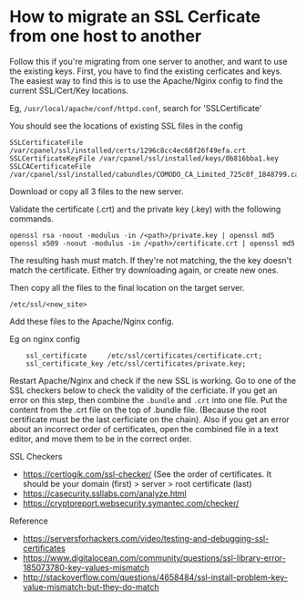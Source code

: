 # How to migrate an SSL Cerficate from one host to another

Follow this if you're migrating from one server to another, and want to use the existing keys. First, you have to find the existing cerficates and keys. The easiest way to find this is to use the Apache/Nginx config to find the current SSL/Cert/Key locations.

Eg, `/usr/local/apache/conf/httpd.conf`, search for 'SSLCertificate'

You should see the locations of existing SSL files in the config
```
SSLCertificateFile /var/cpanel/ssl/installed/certs/1296c8cc4ec68f26f49efa.crt
SSLCertificateKeyFile /var/cpanel/ssl/installed/keys/0b816bba1.key
SSLCACertificateFile /var/cpanel/ssl/installed/cabundles/COMODO_CA_Limited_725c0f_1848799.cabundle
```

Download or copy all 3 files to the new server.

Validate the certificate (.crt) and the private key (.key) with the following commands.

```
openssl rsa -noout -modulus -in /<path>/private.key | openssl md5
openssl x509 -noout -modulus -in /<path>/certificate.crt | openssl md5 
```

The resulting hash must match. If they're not matching, the the key doesn't match the certificate. Either try downloading again, or create new ones.

Then copy all the files to the final location on the target server.
```
/etc/ssl/<new_site>
```

Add these files to the Apache/Nginx config.

Eg on nginx config
```
	ssl_certificate 	/etc/ssl/certificates/certificate.crt;
	ssl_certificate_key /etc/ssl/certificates/private.key;
```

Restart Apache/Nginx and check if the new SSL is working. Go to one of the SSL checkers below to check the validity of the cerficiate. If you get an error on this step, then combine the `.bundle` and `.crt` into one file. Put the content from the .crt file on the top of .bundle file. (Because the root certificate must be the last cerficiate on the chain). Also if you get an error about an incorrect order of certificates, open the combined file in a text editor, and move them to be in the correct order.

SSL Checkers
- https://certlogik.com/ssl-checker/ (See the order of certificates. It should be your domain (first) > server > root certificate (last)
- https://casecurity.ssllabs.com/analyze.html
- https://cryptoreport.websecurity.symantec.com/checker/


Reference
- https://serversforhackers.com/video/testing-and-debugging-ssl-certificates
- https://www.digitalocean.com/community/questions/ssl-library-error-185073780-key-values-mismatch
- http://stackoverflow.com/questions/4658484/ssl-install-problem-key-value-mismatch-but-they-do-match
